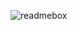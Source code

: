 ![readmebox](https://github.com/rodnemeja/rodnemeja/assets/74493197/30bc3a5a-a7ce-4ee7-a52e-7bdf3decb8b8)
